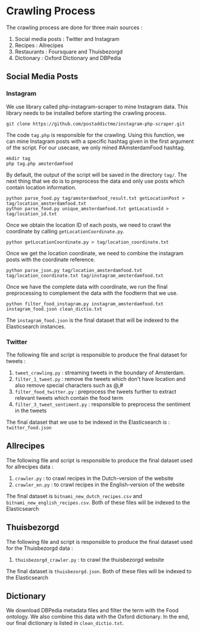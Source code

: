 # Crawling Process

The crawling process are done for three main sources : 
1. Social media posts : Twitter and Instagram
2. Recipes : Allrecipes
3. Restaurants : Foursquare and Thuisbezorgd
3. Dictionary : Oxford Dictionary and DBPedia

## Social Media Posts
### Instagram
We use library called php-instagram-scraper to mine Instagram data. This library needs to be installed before starting the crawling process.

```
git clone https://github.com/postaddictme/instagram-php-scraper.git
```

The code ```tag.php``` is responsible for the crawling. Using this function, we can mine Instagram posts with a specific hashtag given in the first argument of the script. For our usecase, we only mined #AmsterdamFood hashtag.  

```
mkdir tag 
php tag.php amsterdamfood
```

By default, the output of the script will be saved in the directory ```tag/```. The next thing that we do is to preprocess the data and only use posts which contain location information.

```
python parse_food.py tag/amsterdamfood_result.txt getLocationPost > tag/location_amsterdamfood.txt
python parse_food.py unique_amsterdamfood.txt getLocationId > tag/location_id.txt
```

Once we obtain the location ID of each posts, we need to crawl the coordinate by calling ```getLocationCoordinate.py```.

```
python getLocationCoordinate.py > tag/location_coordinate.txt
```

Once we get the location coordinate, we need to combine the instagram posts with the coordinate reference.

```
python parse_json.py tag/location_amsterdamfood.txt tag/location_coordinate.txt tag/instagram_amsterdamfood.txt
```

Once we have the complete data with coordinate, we run the final preprocessing to complement the data with the foodterm that we use.

```
python filter_food_instagram.py instagram_amsterdamfood.txt instagram_food.json clean_dictio.txt
```

The ```instagram_food.json``` is the final dataset that will be indexed to the Elasticsearch instances.

### Twitter
The following file and script is responsible to produce the final dataset for tweets : 
1. ```tweet_crawling.py``` : streaming tweets in the boundary of Amsterdam. 
2. ```filter_1_tweet.py``` : remove the tweets which don't have location and also remove special characters such as @,#
3. ```filter_food_twitter.py``` : preprocess the tweets further to extract relevant tweets which contain the food term
4. ```filter_3_tweet_sentiment.py``` : responsible to preprocess the sentiment in the tweets

The final dataset that we use to be indexed in the Elasticsearch is : ```twitter_food.json```

## Allrecipes
The following file and script is responsible to produce the final dataset used for allrecipes data : 
1. ```crawler.py``` : to crawl recipes in the Dutch-version of the website
2. ```crawler_en.py``` : to crawl recipes in the English-version of the website

The final dataset is ```bitnami_new_dutch_recipes.csv``` and ```bitnami_new_english_recipes.csv```. Both of these files will be indexed to the Elasticsearch

## Thuisbezorgd
The following file and script is responsible to produce the final dataset used for the Thuisbezorgd data : 
1. ```thuisbezorgd_crawler.py``` : to crawl the thuisbezorgd website

The final dataset is ```thuisbezorgd.json```. Both of these files will be indexed to the Elasticsearch

## Dictionary
We download DBPedia metadata files and filter the term with the Food ontology. We also combine this data with the Oxford dictionary. In the end, our final dictionary is listed in ```clean_dictio.txt```.
